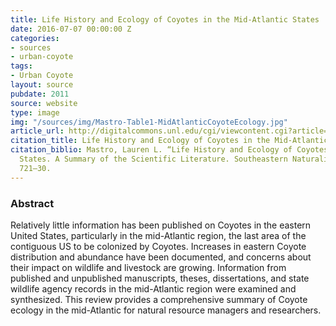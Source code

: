 ```yaml
---
title: Life History and Ecology of Coyotes in the Mid-Atlantic States
date: 2016-07-07 00:00:00 Z
categories:
- sources
- urban-coyote
tags:
- Urban Coyote
layout: source
pubdate: 2011
source: website
type: image
img: "/sources/img/Mastro-Table1-MidAtlanticCoyoteEcology.jpg"
article_url: http://digitalcommons.unl.edu/cgi/viewcontent.cgi?article=2334&context=icwdm_usdanwrc
citation_title: Life History and Ecology of Coyotes in the Mid-Atlantic States
citation_biblio: Mastro, Lauren L. “Life History and Ecology of Coyotes in the Mid-Atlantic
  States. A Summary of the Scientific Literature. Southeastern Naturalist 10.4 (2011)
  721–30.
---
```


### Abstract
Relatively little information has been published on Coyotes in the eastern 
United States, particularly in the mid-Atlantic region, the last area of the contiguous US 
to be colonized by Coyotes. Increases in eastern Coyote distribution and abundance have 
been documented, and concerns about their impact on wildlife and livestock are growing. 
Information from published and unpublished manuscripts, theses, dissertations, and state 
wildlife agency records in the mid-Atlantic region were examined and synthesized. This 
review provides a comprehensive summary of Coyote ecology in the mid-Atlantic for 
natural resource managers and researchers. 

